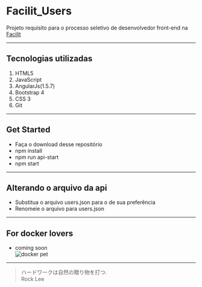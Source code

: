 # Facilit_Users
Projeto requisito para o processo seletivo de desenvolvedor front-end na [Facilit](http://facilit.com.br/)

---

## Tecnologias utilizadas

1. HTML5
2. JavaScript
3. AngularJs(1.5.7)
4. Bootstrap 4
5. CSS 3
6. Git

---

## Get Started

* Faça o download desse repositório
* npm install
* npm run api-start
* npm start

---

## Alterando o arquivo da api

* Substitua o arquivo users.json para o de sua preferência
* Renomeie o arquivo para users.json

---

## For docker lovers

* coming soon </br> 
![docker pet](https://i.imgur.com/xsHQ0nr.gif)

---


> ハードワークは自然の贈り物を打つ.</br>
> Rock Lee